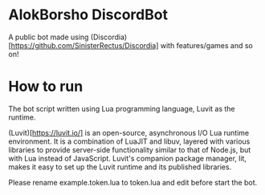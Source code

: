 # AlokBorsho DiscordBot
 A public bot made using (Discordia)[https://github.com/SinisterRectus/Discordia] with features/games and so on!



# How to run

The bot script written using Lua programming language, Luvit as the runtime.

(Luvit)[https://luvit.io/] is an open-source, asynchronous I/O Lua runtime environment. It is a combination of LuaJIT and libuv, layered with various libraries to provide server-side functionality similar to that of Node.js, but with Lua instead of JavaScript. Luvit's companion package manager, lit, makes it easy to set up the Luvit runtime and its published libraries.



Please rename example.token.lua to token.lua and edit before start the bot.